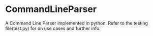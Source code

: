 # CommandLineParser

A Command Line Parser implemented in python.
Refer to the testing file(test.py) for on use cases and further info.
